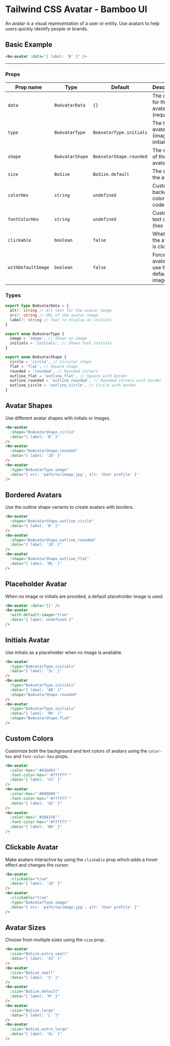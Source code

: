 <script setup>
import { BoAvatar, BoAvatarType, BoAvatarShape } from '@/components/bo_avatar';
import BoAvatarCustomImage from './examples/BoAvatarCustomImage.vue'
import {BoSize} from '@/shared'
</script>

# Tailwind CSS Avatar - Bamboo UI

An avatar is a visual representation of a user or entity. Use avatars to help users quickly identify people or brands.

## Basic Example

```html
<bo-avatar :data="{ label: 'B' }" />
```

<hr class="border-gray-200 dark:border-gray-700" />
<div class="flex gap-4 items-center">
  <bo-avatar :data="{ label: 'B' }" />
</div>

### Props

| Prop name          | Type            | Default                 | Description                               |
| ------------------ | --------------- | ----------------------- | ----------------------------------------- |
| `data`             | `BoAvatarData`  | `{}`                    | The data for the avatar (required)        |
| `type`             | `BoAvatarType`  | `BoAvatarType.initials` | The type of avatar (image or initials)    |
| `shape`            | `BoAvatarShape` | `BoAvatarShape.rounded` | The shape of the avatar                   |
| `size`             | `BoSize`        | `BoSize.default`        | The size of the avatar                    |
| `colorHex`         | `string`        | `undefined`             | Custom background color (hex code)        |
| `fontColorHex`     | `string`        | `undefined`             | Custom text color (hex code)              |
| `clickable`        | `boolean`       | `false`                 | Whether the avatar is clickable           |
| `withDefaultImage` | `boolean`       | `false`                 | Force the avatar to use the default image |

### Types

```ts
export type BoAvatarData = {
  alt?: string // Alt text for the avatar image
  src?: string // URL of the avatar image
  label?: string // Text to display as initials
}

export enum BoAvatarType {
  image = 'image', // Shows an image
  initials = 'initials', // Shows text initials
}

export enum BoAvatarShape {
  circle = 'circle', // Circular shape
  flat = 'flat', // Square shape
  rounded = 'rounded', // Rounded corners
  outline_flat = 'outline_flat', // Square with border
  outline_rounded = 'outline_rounded', // Rounded corners with border
  outline_circle = 'outline_circle', // Circle with border
}
```

## Avatar Shapes

Use different avatar shapes with initials or images.

<div class="flex gap-4 items-center">
  <bo-avatar :shape="BoAvatarShape.circle" :data="{ label: 'B' }" />
  <bo-avatar :shape="BoAvatarShape.rounded" :data="{ label: 'JD' }" />
  <bo-avatar :type="BoAvatarType.image" :data="{ src: 'https://avatar.iran.liara.run/public', alt: 'User profile' }" />
</div>

```html
<bo-avatar
  :shape="BoAvatarShape.circle"
  :data="{ label: 'B' }"
/>
<bo-avatar
  :shape="BoAvatarShape.rounded"
  :data="{ label: 'JD' }"
/>
<bo-avatar
  :type="BoAvatarType.image"
  :data="{ src: 'path/to/image.jpg', alt: 'User profile' }"
/>
```

## Bordered Avatars

Use the outline shape variants to create avatars with borders.

<div class="flex gap-4 items-center">
  <bo-avatar :shape="BoAvatarShape.outline_circle" :data="{ label: 'B' }" />
  <bo-avatar :shape="BoAvatarShape.outline_rounded" :data="{ label: 'JD' }" />
  <bo-avatar :shape="BoAvatarShape.outline_flat" :data="{ label: 'ML' }" />
</div>

```html
<bo-avatar
  :shape="BoAvatarShape.outline_circle"
  :data="{ label: 'B' }"
/>
<bo-avatar
  :shape="BoAvatarShape.outline_rounded"
  :data="{ label: 'JD' }"
/>
<bo-avatar
  :shape="BoAvatarShape.outline_flat"
  :data="{ label: 'ML' }"
/>
```

## Placeholder Avatar

When no image or initials are provided, a default placeholder image is used.

<div class="flex gap-4 items-center">
  <bo-avatar :data="{}" />
  <bo-avatar :with-default-image="true" :data="{ label: undefined }" />
</div>

```html
<bo-avatar :data="{}" />
<bo-avatar
  :with-default-image="true"
  :data="{ label: undefined }"
/>
```

## Initials Avatar

Use initials as a placeholder when no image is available.

<div class="flex gap-4 items-center">
  <bo-avatar :type="BoAvatarType.initials" :data="{ label: 'JL' }" />
  <bo-avatar :type="BoAvatarType.initials" :data="{ label: 'AB' }" :shape="BoAvatarShape.rounded" />
  <bo-avatar :type="BoAvatarType.initials" :data="{ label: 'RK' }" :shape="BoAvatarShape.flat" />
</div>

```html
<bo-avatar
  :type="BoAvatarType.initials"
  :data="{ label: 'JL' }"
/>
<bo-avatar
  :type="BoAvatarType.initials"
  :data="{ label: 'AB' }"
  :shape="BoAvatarShape.rounded"
/>
<bo-avatar
  :type="BoAvatarType.initials"
  :data="{ label: 'RK' }"
  :shape="BoAvatarShape.flat"
/>
```

## Custom Colors

Customize both the background and text colors of avatars using the `color-hex` and `font-color-hex` props.

<div class="flex gap-4 items-center">

  <bo-avatar :color-hex="'#41b883'" :font-color-hex="'#ffffff'" :data="{ label: 'VJ' }" />
  <bo-avatar :color-hex="'#000000'" :font-color-hex="'#ffffff'" :data="{ label: 'UI' }" />
  <bo-avatar :color-hex="'#3b82f6'" :font-color-hex="'#ffffff'" :data="{ label: 'BO' }" />
</div>

```html
<bo-avatar
  :color-hex="'#41b883'"
  :font-color-hex="'#ffffff'"
  :data="{ label: 'VJ' }"
/>
<bo-avatar
  :color-hex="'#000000'"
  :font-color-hex="'#ffffff'"
  :data="{ label: 'UI' }"
/>
<bo-avatar
  :color-hex="'#3b82f6'"
  :font-color-hex="'#ffffff'"
  :data="{ label: 'BO' }"
/>
```

## Clickable Avatar

Make avatars interactive by using the `clickable` prop which adds a hover effect and changes the cursor.

<div class="flex gap-4 items-center">
  <bo-avatar :clickable="true" :data="{ label: 'JD' }" />
  <bo-avatar :clickable="true" :type="BoAvatarType.image" :data="{ src: 'https://avatar.iran.liara.run/public/boy', alt: 'User profile' }" />
</div>

```html
<bo-avatar
  :clickable="true"
  :data="{ label: 'JD' }"
/>
<bo-avatar
  :clickable="true"
  :type="BoAvatarType.image"
  :data="{ src: 'path/to/image.jpg', alt: 'User profile' }"
/>
```

## Avatar Sizes

Choose from multiple sizes using the `size` prop.

<div class="flex items-center gap-4">
  <bo-avatar :size="BoSize.extra_small" :data="{ label: 'XS' }" />
  <bo-avatar :size="BoSize.small" :data="{ label: 'S' }" />
  <bo-avatar :size="BoSize.default" :data="{ label: 'M' }" />
  <bo-avatar :size="BoSize.large" :data="{ label: 'L' }" />
  <bo-avatar :size="BoSize.extra_large" :data="{ label: 'XL' }" />
</div>

```html
<bo-avatar
  :size="BoSize.extra_small"
  :data="{ label: 'XS' }"
/>
<bo-avatar
  :size="BoSize.small"
  :data="{ label: 'S' }"
/>
<bo-avatar
  :size="BoSize.default"
  :data="{ label: 'M' }"
/>
<bo-avatar
  :size="BoSize.large"
  :data="{ label: 'L' }"
/>
<bo-avatar
  :size="BoSize.extra_large"
  :data="{ label: 'XL' }"
/>
```
